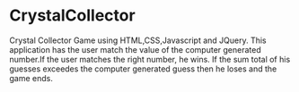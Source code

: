 # CrystalCollector

Crystal Collector Game using HTML,CSS,Javascript and JQuery. This application has the user match the value of the computer generated number.If the user matches the right number, he wins. If the sum total of his guesses exceedes the computer generated guess then he loses and the game ends.
